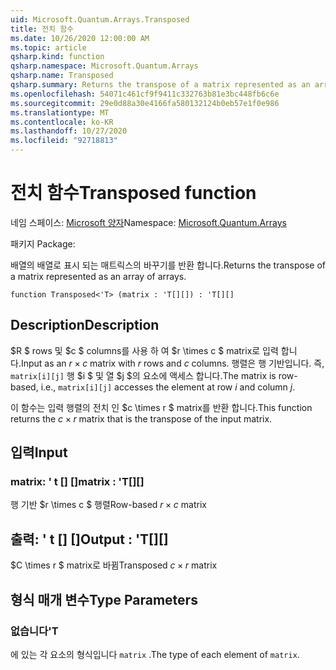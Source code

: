 ```yaml
---
uid: Microsoft.Quantum.Arrays.Transposed
title: 전치 함수
ms.date: 10/26/2020 12:00:00 AM
ms.topic: article
qsharp.kind: function
qsharp.namespace: Microsoft.Quantum.Arrays
qsharp.name: Transposed
qsharp.summary: Returns the transpose of a matrix represented as an array of arrays.
ms.openlocfilehash: 54071c461cf9f9411c332763b81e3bc448fb6c6e
ms.sourcegitcommit: 29e0d88a30e4166fa580132124b0eb57e1f0e986
ms.translationtype: MT
ms.contentlocale: ko-KR
ms.lasthandoff: 10/27/2020
ms.locfileid: "92718813"
---
```

# <a name="transposed-function"></a><span data-ttu-id="7d5d9-102">전치 함수</span><span class="sxs-lookup"><span data-stu-id="7d5d9-102">Transposed function</span></span>

<span data-ttu-id="7d5d9-103">네임 스페이스: [Microsoft 양자](xref:Microsoft.Quantum.Arrays)</span><span class="sxs-lookup"><span data-stu-id="7d5d9-103">Namespace: [Microsoft.Quantum.Arrays](xref:Microsoft.Quantum.Arrays)</span></span>

<span data-ttu-id="7d5d9-104">패키지 [](https://nuget.org/packages/)</span><span class="sxs-lookup"><span data-stu-id="7d5d9-104">Package: [](https://nuget.org/packages/)</span></span>


<span data-ttu-id="7d5d9-105">배열의 배열로 표시 되는 매트릭스의 바꾸기를 반환 합니다.</span><span class="sxs-lookup"><span data-stu-id="7d5d9-105">Returns the transpose of a matrix represented as an array of arrays.</span></span>

```qsharp
function Transposed<'T> (matrix : 'T[][]) : 'T[][]
```


## <a name="description"></a><span data-ttu-id="7d5d9-106">Description</span><span class="sxs-lookup"><span data-stu-id="7d5d9-106">Description</span></span>

<span data-ttu-id="7d5d9-107">$R $ rows 및 $c $ columns를 사용 하 여 $r \times c $ matrix로 입력 합니다.</span><span class="sxs-lookup"><span data-stu-id="7d5d9-107">Input as an $r \times c$ matrix with $r$ rows and $c$ columns.</span></span>  <span data-ttu-id="7d5d9-108">행렬은 행 기반입니다. 즉, `matrix[i][j]` 행 $i $ 및 열 $j $의 요소에 액세스 합니다.</span><span class="sxs-lookup"><span data-stu-id="7d5d9-108">The matrix is row-based, i.e., `matrix[i][j]` accesses the element at row $i$ and column $j$.</span></span>

<span data-ttu-id="7d5d9-109">이 함수는 입력 행렬의 전치 인 $c \times r $ matrix를 반환 합니다.</span><span class="sxs-lookup"><span data-stu-id="7d5d9-109">This function returns the $c \times r$ matrix that is the transpose of the input matrix.</span></span>

## <a name="input"></a><span data-ttu-id="7d5d9-110">입력</span><span class="sxs-lookup"><span data-stu-id="7d5d9-110">Input</span></span>

### <a name="matrix--t"></a><span data-ttu-id="7d5d9-111">matrix: ' t [] []</span><span class="sxs-lookup"><span data-stu-id="7d5d9-111">matrix : 'T[][]</span></span>

<span data-ttu-id="7d5d9-112">행 기반 $r \times c $ 행렬</span><span class="sxs-lookup"><span data-stu-id="7d5d9-112">Row-based $r \times c$ matrix</span></span>



## <a name="output--t"></a><span data-ttu-id="7d5d9-113">출력: ' t [] []</span><span class="sxs-lookup"><span data-stu-id="7d5d9-113">Output : 'T[][]</span></span>

<span data-ttu-id="7d5d9-114">$C \times r $ matrix로 바뀜</span><span class="sxs-lookup"><span data-stu-id="7d5d9-114">Transposed $c \times r$ matrix</span></span>

## <a name="type-parameters"></a><span data-ttu-id="7d5d9-115">형식 매개 변수</span><span class="sxs-lookup"><span data-stu-id="7d5d9-115">Type Parameters</span></span>

### <a name="t"></a><span data-ttu-id="7d5d9-116">없습니다</span><span class="sxs-lookup"><span data-stu-id="7d5d9-116">'T</span></span>

<span data-ttu-id="7d5d9-117">에 있는 각 요소의 형식입니다 `matrix` .</span><span class="sxs-lookup"><span data-stu-id="7d5d9-117">The type of each element of `matrix`.</span></span>